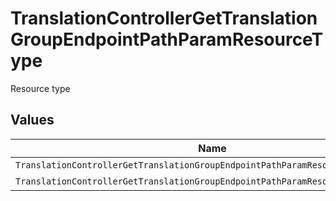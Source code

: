 # TranslationControllerGetTranslationGroupEndpointPathParamResourceType

Resource type


## Values

| Name                                                                            | Value                                                                           |
| ------------------------------------------------------------------------------- | ------------------------------------------------------------------------------- |
| `TranslationControllerGetTranslationGroupEndpointPathParamResourceTypeWorkflow` | workflow                                                                        |
| `TranslationControllerGetTranslationGroupEndpointPathParamResourceTypeLayout`   | layout                                                                          |